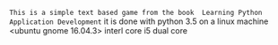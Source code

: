 `This is a simple text based game from the book  Learning Python Application Development`
it is done with python 3.5 on a linux machine <ubuntu gnome 16.04.3>
interl core i5 dual core